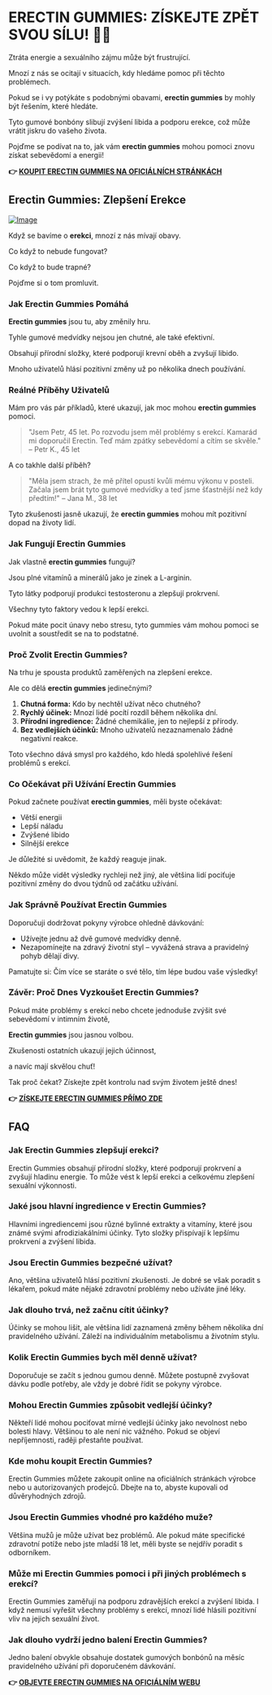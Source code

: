 # ERECTIN GUMMIES: ZÍSKEJTE ZPĚT SVOU SÍLU! 💪🍬

Ztráta energie a sexuálního zájmu může být frustrující. 

Mnozí z nás se ocitají v situacích, kdy hledáme pomoc při těchto problémech.

Pokud se i vy potýkáte s podobnými obavami, **erectin gummies** by mohly být řešením, které hledáte. 

Tyto gumové bonbóny slibují zvýšení libida a podporu erekce, což může vrátit jiskru do vašeho života. 

Pojďme se podívat na to, jak vám **erectin gummies** mohou pomoci znovu získat sebevědomí a energii!



**👉 [KOUPIT ERECTIN GUMMIES NA OFICIÁLNÍCH STRÁNKÁCH](https://gchaffi.com/1H9duLwi)**

## Erectin Gummies: Zlepšení Erekce

[![Image](https://www2.sellhealth.com/262/erectingummies_1_1.jpg)](https://gchaffi.com/1H9duLwi)

Když se bavíme o **erekci**, mnozí z nás mívají obavy. 

Co když to nebude fungovat?

Co když to bude trapné?

Pojďme si o tom promluvit.

### Jak Erectin Gummies Pomáhá

**Erectin gummies** jsou tu, aby změnily hru. 

Tyhle gumové medvídky nejsou jen chutné, ale také efektivní.

Obsahují přírodní složky, které podporují krevní oběh a zvyšují libido.

Mnoho uživatelů hlásí pozitivní změny už po několika dnech používání.

### Reálné Příběhy Uživatelů

Mám pro vás pár příkladů, které ukazují, jak moc mohou **erectin gummies** pomoci.

> "Jsem Petr, 45 let. Po rozvodu jsem měl problémy s erekcí. Kamarád mi doporučil Erectin. Teď mám zpátky sebevědomí a cítím se skvěle." – Petr K., 45 let

A co takhle další příběh?

> "Měla jsem strach, že mě přítel opustí kvůli mému výkonu v posteli. Začala jsem brát tyto gumové medvídky a teď jsme šťastnější než kdy předtím!" – Jana M., 38 let

Tyto zkušenosti jasně ukazují, že **erectin gummies** mohou mít pozitivní dopad na životy lidí.

### Jak Fungují Erectin Gummies

Jak vlastně **erectin gummies** fungují? 

Jsou plné vitamínů a minerálů jako je zinek a L-arginin.

Tyto látky podporují produkci testosteronu a zlepšují prokrvení.

Všechny tyto faktory vedou k lepší erekci.

Pokud máte pocit únavy nebo stresu, tyto gummies vám mohou pomoci se uvolnit a soustředit se na to podstatné.

### Proč Zvolit Erectin Gummies?

Na trhu je spousta produktů zaměřených na zlepšení erekce. 

Ale co dělá **erectin gummies** jedinečnými?

1. **Chutná forma:** Kdo by nechtěl užívat něco chutného?
2. **Rychlý účinek:** Mnozí lidé pocítí rozdíl během několika dní.
3. **Přírodní ingredience:** Žádné chemikálie, jen to nejlepší z přírody.
4. **Bez vedlejších účinků:** Mnoho uživatelů nezaznamenalo žádné negativní reakce.

Toto všechno dává smysl pro každého, kdo hledá spolehlivé řešení problémů s erekcí.

### Co Očekávat při Užívání Erectin Gummies

Pokud začnete používat **erectin gummies**, měli byste očekávat:

- Větší energii
- Lepší náladu
- Zvýšené libido
- Silnější erekce

Je důležité si uvědomit, že každý reaguje jinak. 

Někdo může vidět výsledky rychleji než jiný, ale většina lidí pociťuje pozitivní změny do dvou týdnů od začátku užívání.

### Jak Správně Používat Erectin Gummies

Doporučuji dodržovat pokyny výrobce ohledně dávkování:

- Užívejte jednu až dvě gumové medvídky denně.
- Nezapomínejte na zdravý životní styl – vyvážená strava a pravidelný pohyb dělají divy.
  
Pamatujte si: Čím více se staráte o své tělo, tím lépe budou vaše výsledky!

### Závěr: Proč Dnes Vyzkoušet Erectin Gummies?

Pokud máte problémy s erekcí nebo chcete jednoduše zvýšit své sebevědomí v intimním životě,

**Erectin gummies** jsou jasnou volbou.

Zkušenosti ostatních ukazují jejich účinnost,

a navíc mají skvělou chuť!

Tak proč čekat? Získejte zpět kontrolu nad svým životem ještě dnes!



**👉 [ZÍSKEJTE ERECTIN GUMMIES PŘÍMO ZDE](https://gchaffi.com/1H9duLwi)**

## FAQ

### Jak Erectin Gummies zlepšují erekci?
Erectin Gummies obsahují přírodní složky, které podporují prokrvení a zvyšují hladinu energie. To může vést k lepší erekci a celkovému zlepšení sexuální výkonnosti.

### Jaké jsou hlavní ingredience v Erectin Gummies?
Hlavními ingrediencemi jsou různé bylinné extrakty a vitamíny, které jsou známé svými afrodiziakálními účinky. Tyto složky přispívají k lepšímu prokrvení a zvýšení libida.

### Jsou Erectin Gummies bezpečné užívat?
Ano, většina uživatelů hlásí pozitivní zkušenosti. Je dobré se však poradit s lékařem, pokud máte nějaké zdravotní problémy nebo užíváte jiné léky.

### Jak dlouho trvá, než začnu cítit účinky?
Účinky se mohou lišit, ale většina lidí zaznamená změny během několika dní pravidelného užívání. Záleží na individuálním metabolismu a životním stylu.

### Kolik Erectin Gummies bych měl denně užívat?
Doporučuje se začít s jednou gumou denně. Můžete postupně zvyšovat dávku podle potřeby, ale vždy je dobré řídit se pokyny výrobce.

### Mohou Erectin Gummies způsobit vedlejší účinky?
Někteří lidé mohou pociťovat mírné vedlejší účinky jako nevolnost nebo bolesti hlavy. Většinou to ale není nic vážného. Pokud se objeví nepříjemnosti, raději přestaňte používat.

### Kde mohu koupit Erectin Gummies?
Erectin Gummies můžete zakoupit online na oficiálních stránkách výrobce nebo u autorizovaných prodejců. Dbejte na to, abyste kupovali od důvěryhodných zdrojů.

### Jsou Erectin Gummies vhodné pro každého muže?
Většina mužů je může užívat bez problémů. Ale pokud máte specifické zdravotní potíže nebo jste mladší 18 let, měli byste se nejdřív poradit s odborníkem.

### Může mi Erectin Gummies pomoci i při jiných problémech s erekcí?
Erectin Gummies zaměřují na podporu zdravějších erekcí a zvýšení libida. I když nemusí vyřešit všechny problémy s erekcí, mnozí lidé hlásili pozitivní vliv na jejich sexuální život.

### Jak dlouho vydrží jedno balení Erectin Gummies?
Jedno balení obvykle obsahuje dostatek gumových bonbónů na měsíc pravidelného užívání při doporučeném dávkování.



**👉 [OBJEVTE ERECTIN GUMMIES NA OFICIÁLNÍM WEBU](https://gchaffi.com/1H9duLwi)**